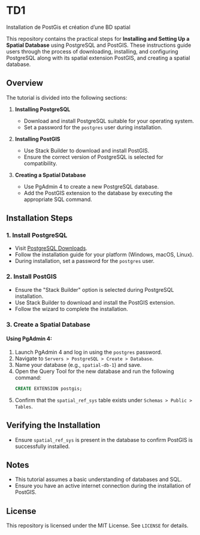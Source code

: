 # TD1
Installation de PostGis et création d’une BD spatial

This repository contains the practical steps for **Installing and Setting Up a Spatial Database** using PostgreSQL and PostGIS. These instructions guide users through the process of downloading, installing, and configuring PostgreSQL along with its spatial extension PostGIS, and creating a spatial database.

## Overview

The tutorial is divided into the following sections:

1. **Installing PostgreSQL**  
   - Download and install PostgreSQL suitable for your operating system.
   - Set a password for the `postgres` user during installation.

2. **Installing PostGIS**  
   - Use Stack Builder to download and install PostGIS.
   - Ensure the correct version of PostgreSQL is selected for compatibility.

3. **Creating a Spatial Database**  
   - Use PgAdmin 4 to create a new PostgreSQL database.
   - Add the PostGIS extension to the database by executing the appropriate SQL command.

## Installation Steps

### 1. Install PostgreSQL
- Visit [PostgreSQL Downloads](https://www.postgresql.org/download/).
- Follow the installation guide for your platform (Windows, macOS, Linux).
- During installation, set a password for the `postgres` user.

### 2. Install PostGIS
- Ensure the "Stack Builder" option is selected during PostgreSQL installation.
- Use Stack Builder to download and install the PostGIS extension.
- Follow the wizard to complete the installation.

### 3. Create a Spatial Database
#### Using PgAdmin 4:
1. Launch PgAdmin 4 and log in using the `postgres` password.
2. Navigate to `Servers > PostgreSQL > Create > Database`.
3. Name your database (e.g., `spatial-db-1`) and save.
4. Open the Query Tool for the new database and run the following command:
   ```sql
   CREATE EXTENSION postgis;
   ```
5. Confirm that the `spatial_ref_sys` table exists under `Schemas > Public > Tables`.

## Verifying the Installation
- Ensure `spatial_ref_sys` is present in the database to confirm PostGIS is successfully installed.

## Notes
- This tutorial assumes a basic understanding of databases and SQL.
- Ensure you have an active internet connection during the installation of PostGIS.

## License
This repository is licensed under the MIT License. See `LICENSE` for details.
